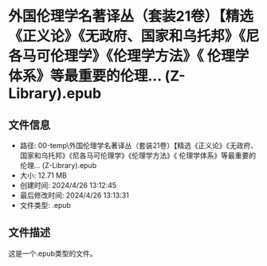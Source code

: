 ﻿# 外国伦理学名著译丛（套装21卷）【精选《正义论》《无政府、国家和乌托邦》《尼各马可伦理学》《伦理学方法》《 伦理学体系》等最重要的伦理... (Z-Library).epub

## 文件信息
- 路径: 00-temp\外国伦理学名著译丛（套装21卷）【精选《正义论》《无政府、国家和乌托邦》《尼各马可伦理学》《伦理学方法》《 伦理学体系》等最重要的伦理... (Z-Library).epub
- 大小: 12.71 MB
- 创建时间: 2024/4/26 13:12:45
- 最后修改时间: 2024/4/26 13:13:31
- 文件类型: .epub

## 文件描述
这是一个.epub类型的文件。

